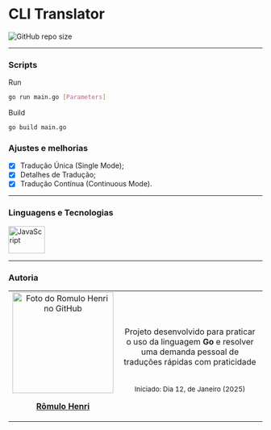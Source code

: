 # CLI Translator

![GitHub repo size](https://img.shields.io/github/repo-size/romhenri/cli-translator?style=for-the-badge)

<hr>

### Scripts

Run
```bash
go run main.go [Parameters]
```

Build
```bash
go build main.go
```


### Ajustes e melhorias

-   [x] Tradução Única (Single Mode);
-   [x] Detalhes de Tradução;
-   [x] Tradução Contínua (Continuous Mode).

<hr>

### Linguagens e Tecnologias

<div display="inline_block">
<a href="#" target="_blank" alt="Go"><img align="center" alt="JavaScript" height="54" width="72" src="https://cdn.jsdelivr.net/gh/devicons/devicon@latest/icons/go/go-original-wordmark.svg"></a>
</div>

<hr>

### Autoria

<table>
  <tr>
    <td width="25%" align="center">
      <a href="https://github.com/romhenri">
        <img src="https://avatars.githubusercontent.com/u/123867521?v=4" width="200px" alt="Foto do Romulo Henri no GitHub"/><br>
        <p>
          <b>Rômulo Henri</b>
        </sub>
      </a>
    </td>
    <td width="75%" align="center">
        <p>Projeto desenvolvido para praticar o uso da linguagem <strong>Go</strong> e resolver uma demanda pessoal de traduções rápidas com praticidade</p><br>
        <sub>Iniciado: Dia 12, de Janeiro (2025)</sub>
    </td>
  </tr>
</table>